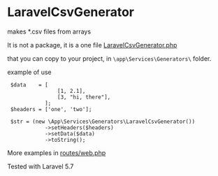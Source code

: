 # LaravelCsvGenerator
makes *.csv files from arrays

It is not a package, it is a one file [LaravelCsvGenerator.php](https://github.com/Eugene-Melbourne/LaravelCsvGenerator/blob/master/LaravelCsvGenerator.php) 

that you can copy to your project, in `\app\Services\Generators\` folder.


example of use

     $data    = [
                    [1, 2.1],
                    [3, "hi, there"],
                ];
     $headers = ['one', 'two'];
     
     $str = (new \App\Services\Generators\LaravelCsvGenerator())
                ->setHeaders($headers)
                ->setData($data)
                ->toString();
                
                
More examples in [routes/web.php](https://github.com/Eugene-Melbourne/LaravelCsvGenerator/blob/master/routes/web.php)

Tested with Laravel 5.7
